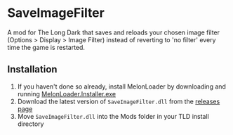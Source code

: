 # SaveImageFilter

A mod for The Long Dark that saves and reloads your chosen image filter (Options > Display > Image Filter) instead of reverting to 'no filter' every time the game is restarted.

## Installation

1. If you haven't done so already, install MelonLoader by downloading and running [MelonLoader.Installer.exe](https://github.com/HerpDerpinstine/MelonLoader/releases/latest/download/MelonLoader.Installer.exe)
2. Download the latest version of `SaveImageFilter.dll` from the [releases page](https://github.com/zeobviouslyfakeacc/SaveImageFilter/releases)
3. Move `SaveImageFilter.dll` into the Mods folder in your TLD install directory
